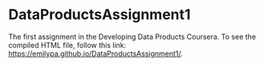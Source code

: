 # DataProductsAssignment1
The first assignment in the Developing Data Products Coursera. To see the compiled HTML file, follow this link: https://emilypa.github.io/DataProductsAssignment1/.
